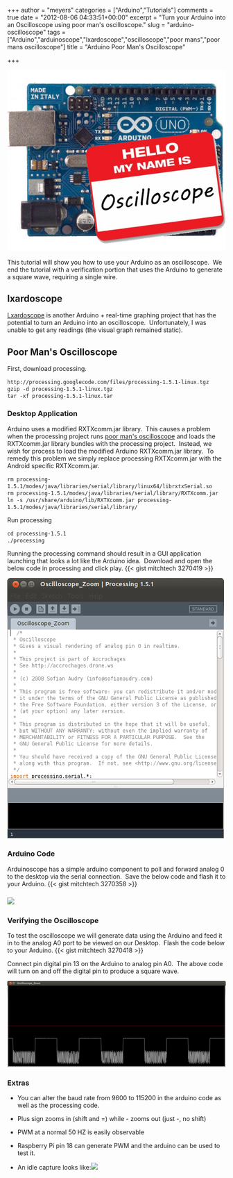 +++
author = "meyers"
categories = ["Arduino","Tutorials"]
comments = true
date = "2012-08-06 04:33:51+00:00"
excerpt = "Turn your Arduino into an Oscilloscope using poor man's oscilloscope."
slug = "arduino-oscilloscope"
tags = ["Arduino","arduinoscope","lxardoscope","oscilloscope","poor mans","poor mans oscilloscope"]
title = "Arduino Poor Man's Oscilloscope"

+++

![](/img/arduino-oscilloscope.png)

This tutorial will show you how to use your Arduino as an oscilloscope.  We end the tutorial with a verification portion that uses the Arduino to generate a square wave, requiring a single wire.

## lxardoscope

[Lxardoscope](http://lxardoscope.sourceforge.net/) is another Arduino + real-time graphing project that has the potential to turn an Arduino into an oscilloscope.  Unfortunately, I was unable to get any readings (the visual graph remained static).

## Poor Man's Oscilloscope

First, download processing.

```
http://processing.googlecode.com/files/processing-1.5.1-linux.tgz
gzip -d processing-1.5.1-linux.tgz
tar -xf processing-1.5.1-linux.tar
```

### Desktop Application

Arduino uses a modified RXTXcomm.jar library.  This causes a problem when the processing project runs [poor man's oscilloscope](http://accrochages.drone.ws/en/node/90) and loads the RXTXcomm.jar library bundles with the processing project.  Instead, we wish for process to load the modified Arduino RXTXcomm.jar library.  To remedy this problem we simply replace processing RXTXcomm.jar with the Android specific RXTXcomm.jar.

```
rm processing-1.5.1/modes/java/libraries/serial/library/linux64/librxtxSerial.so
rm processing-1.5.1/modes/java/libraries/serial/library/RXTXcomm.jar
ln -s /usr/share/arduino/lib/RXTXcomm.jar processing-1.5.1/modes/java/libraries/serial/library/
```

Run processing

```
cd processing-1.5.1
./processing
```

Running the processing command should result in a GUI application launching that looks a lot like the Arduino idea.  Download and open the below code in processing and click play.
{{< gist mitchtech 3270419 >}}

![](/img/screenshot_processing_oscilloscope_zoom.png)

### Arduino Code

Arduinoscope has a simple arduino component to poll and forward analog 0 to the desktop via the serial connection.  Save the below code and flash it to your Arduino.
{{< gist mitchtech 3270358 >}}

### [![](http://mitchtech.net/wp-content/uploads/2012/08/arduino_ide_poormans-250x300.png)](http://mitchtech.net/arduino-poor-mans-oscilloscope/arduino_ide_poormans/)

### Verifying the Oscilloscope

To test the oscilloscope we will generate data using the Arduino and feed it in to the analog A0 port to be viewed on our Desktop.  Flash the code below to your Arduino.
{{< gist mitchtech 3270418 >}}

Connect pin digital pin 13 on the Arduino to analog pin A0.  The above code will turn on and off the digital pin to produce a square wave.

![](/img/screenshot_poormans_oscilloscope_zoom.png)

### Extras

  * You can alter the baud rate from 9600 to 115200 in the arduino code as well as the processing code.

  * Plus sign zooms in (shift and =) while - zooms out (just -, no shift)

  * PWM at a normal 50 HZ is easily observable

  * Raspberry Pi pin 18 can generate PWM and the arduino can be used to test it.

  * An idle capture looks like:[![](http://mitchtech.net/wp-content/uploads/2012/08/screenshot_poormans_oscilloscope_idle-300x118.png)](http://mitchtech.net/arduino-poor-mans-oscilloscope/screenshot_poormans_oscilloscope_idle/)

